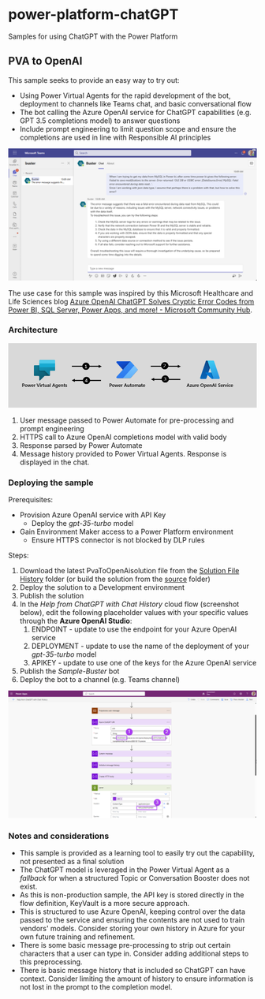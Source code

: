 # power-platform-chatGPT
 Samples for using ChatGPT with the Power Platform

## PVA to OpenAI

This sample seeks to provide an easy way to try out:

- Using Power Virtual Agents for the rapid development of the bot, deployment to channels like Teams chat, and basic conversational flow
- The bot calling the Azure OpenAI service for ChatGPT capabilities (e.g. GPT 3.5 completions model) to answer questions
- Include prompt engineering to limit question scope and ensure the completions are used in line with Responsible AI principles

![Sample chat between a Teams user and the bot](./images/buster-bot-sample.png)

The use case for this sample was inspired by this Microsoft Healthcare and Life Sciences blog [Azure OpenAI ChatGPT Solves Cryptic Error Codes from Power BI, SQL Server, Power Apps, and more! - Microsoft Community Hub](https://techcommunity.microsoft.com/t5/healthcare-and-life-sciences/azure-openai-chatgpt-solves-cryptic-error-codes-from-power-bi/ba-p/3803661).

### Architecture

![Architecture using Power Virtual Agents, Power Automate, and Azure OpenAI Service](./images/pva-to-aoai-architecture.png)

1. User message passed to Power Automate for pre-processing and prompt engineering
2. HTTPS call to Azure OpenAI completions model with valid body
3. Response parsed by Power Automate
4. Message history provided to Power Virtual Agents. Response is displayed in the chat.

### Deploying the sample

Prerequisites:

- Provision Azure OpenAI service with API Key
  - Deploy the *gpt-35-turbo* model
- Gain Environment Maker access to a Power Platform environment
  - Ensure HTTPS connector is not blocked by DLP rules

Steps:

1. Download the latest PvaToOpenAisolution file from the [Solution File History](/solution-file-history/) folder (or build the solution from the [source](/src/PVAtoOpenAI/) folder)
2. Deploy the solution to a Development environment
3. Publish the solution
4. In the *Help from ChatGPT with Chat History* cloud flow  (screenshot below), edit the following placeholder values with your specific values through the **Azure OpenAI Studio**:
   1. ENDPOINT - update to use the endpoint for your Azure OpenAI service
   2. DEPLOYMENT - update to use the name of the deployment of your *gpt-35-turbo* model
   3. APIKEY - update to use one of the keys for the Azure OpenAI service
5. Publish the *Sample-Buster* bot
6. Deploy the bot to a channel (e.g. Teams channel)

![screenshot depicting the steps of the sample cloud flow where customer-specific values are required](./images/pva-to-aoai-flow-placeholders.png)

### Notes and considerations

- This sample is provided as a learning tool to easily try out the capability, not presented as a final solution
- The ChatGPT model is leveraged in the Power Virtual Agent as a *fallback* for when a structured Topic or Conversation Booster does not exist.
- As this is non-production sample, the API key is stored directly in the flow definition, KeyVault is a more secure approach.
- This is structured to use Azure OpenAI, keeping control over the data passed to the service and ensuring the contents are not used to train vendors' models. Consider storing your own history in Azure for your own future training and refinement.
- There is some basic message pre-processing to strip out certain characters that a user can type in. Consider adding additional steps to this preprocessing.
- There is basic message history that is included so ChatGPT can have context. Consider limiting the amount of history to ensure information is not lost in the prompt to the completion model.
